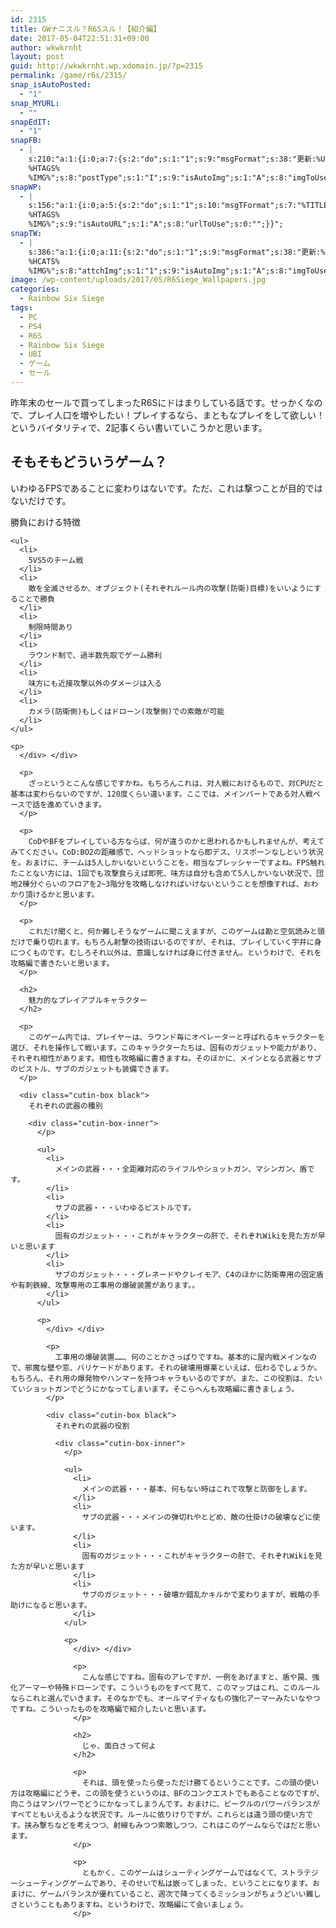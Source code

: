```yaml
---
id: 2315
title: GWナニスル？R6Sスル！【紹介編】
date: 2017-05-04T22:51:31+09:00
author: wkwkrnht
layout: post
guid: http://wkwkrnht.wp.xdomain.jp/?p=2315
permalink: /game/r6s/2315/
snap_isAutoPosted:
  - "1"
snap_MYURL:
  - ""
snapEdIT:
  - "1"
snapFB:
  - |
    s:210:"a:1:{i:0;a:7:{s:2:"do";s:1:"1";s:9:"msgFormat";s:38:"更新:%URL% - %TITLE%
    %HTAGS%
    %IMG%";s:8:"postType";s:1:"I";s:9:"isAutoImg";s:1:"A";s:8:"imgToUse";s:0:"";s:9:"isAutoURL";s:1:"A";s:8:"urlToUse";s:0:"";}}";
snapWP:
  - |
    s:156:"a:1:{i:0;a:5:{s:2:"do";s:1:"1";s:10:"msgTFormat";s:7:"%TITLE%";s:9:"msgFormat";s:21:"%URL%
    %HTAGS%
    %IMG%";s:9:"isAutoURL";s:1:"A";s:8:"urlToUse";s:0:"";}}";
snapTW:
  - |
    s:386:"a:1:{i:0;a:11:{s:2:"do";s:1:"1";s:9:"msgFormat";s:38:"更新:%TITLE% - %URL%
    %HCATS%
    %IMG%";s:8:"attchImg";s:1:"1";s:9:"isAutoImg";s:1:"A";s:8:"imgToUse";s:0:"";s:9:"isAutoURL";s:1:"A";s:8:"urlToUse";s:0:"";s:8:"isPosted";s:1:"1";s:4:"pgID";s:18:"860129799536128000";s:7:"postURL";s:54:"https://twitter.com/wkwkrnht/status/860129799536128000";s:5:"pDate";s:19:"2017-05-04 13:51:39";}}";
image: /wp-content/uploads/2017/05/R6Siege_Wallpapers.jpg
categories:
  - Rainbow Six Siege
tags:
  - PC
  - PS4
  - R6S
  - Rainbow Six Siege
  - UBI
  - ゲーム
  - セール
---
```

昨年末のセールで買ってしまったR6Sにドはまりしている話です。せっかくなので、プレイ人口を増やしたい！プレイするなら、まともなプレイをして欲しい！というバイタリティで、2記事くらい書いていこうかと思います。

## そもそもどういうゲーム？

いわゆるFPSであることに変わりはないです。ただ、これは撃つことが目的ではないだけです。

<div class="cutin-box black">
  勝負における特徴
  
  <div class="cutin-box-inner">
    </p> 
    
    <ul>
      <li>
        5VS5のチーム戦
      </li>
      <li>
        敵を全滅させるか、オブジェクト(それぞれルール内の攻撃(防衛)目標)をいいようにすることで勝負
      </li>
      <li>
        制限時間あり
      </li>
      <li>
        ラウンド制で、過半数先取でゲーム勝利
      </li>
      <li>
        味方にも近接攻撃以外のダメージは入る
      </li>
      <li>
        カメラ(防衛側)もしくはドローン(攻撃側)での索敵が可能
      </li>
    </ul>
    
    <p>
      </div> </div> 
      
      <p>
        ざっというとこんな感じですかね。もちろんこれは、対人戦におけるもので、対CPUだと基本は変わらないのですが、120度くらい違います。ここでは、メインパートである対人戦ベースで話を進めていきます。
      </p>
      
      <p>
        CoDやBFをプレイしている方ならば、何が違うのかと思われるかもしれませんが、考えてみてください。CoD:BO2の距離感で、ヘッドショットなら即デス、リスポーンなしという状況を。おまけに、チームは5人しかいないということを。相当なプレッシャーですよね。FPS触れたことない方には、1回でも攻撃食らえば即死、味方は自分も含めて5人しかいない状況で、団地2棟分ぐらいのフロアを2~3階分を攻略しなければいけないということを想像すれば、おわかり頂けるかと思います。
      </p>
      
      <p>
        これだけ聞くと、何か難しそうなゲームに聞こえますが、このゲームは勘と空気読みと頭だけで乗り切れます。もちろん射撃の技術はいるのですが、それは、プレイしていく宇井に身につくものです。むしろそれ以外は、意識しなければ身に付きません。というわけで、それを攻略編で書きたいと思います。
      </p>
      
      <h2>
        魅力的なプレイアブルキャラクター
      </h2>
      
      <p>
        このゲーム内では、プレイヤーは、ラウンド毎にオペレーターと呼ばれるキャラクターを選び、それを操作して戦います。このキャラクターたちは、固有のガジェットや能力があり、それぞれ相性があります。相性も攻略編に書きますね。そのほかに、メインとなる武器とサブのピストル、サブのガジェットも装備できます。
      </p>
      
      <div class="cutin-box black">
        それぞれの武器の種別
        
        <div class="cutin-box-inner">
          </p> 
          
          <ul>
            <li>
              メインの武器・・・全距離対応のライフルやショットガン、マシンガン、盾です。
            </li>
            <li>
              サブの武器・・・いわゆるピストルです。
            </li>
            <li>
              固有のガジェット・・・これがキャラクターの肝で、それぞれWikiを見た方が早いと思います
            </li>
            <li>
              サブのガジェット・・・グレネードやクレイモア、C4のほかに防衛専用の固定盾や有刺鉄線、攻撃専用の工事用の爆破装置があります。。
            </li>
          </ul>
          
          <p>
            </div> </div> 
            
            <p>
              工事用の爆破装置……、何のことかさっぱりですね。基本的に屋内戦メインなので、邪魔な壁や窓、バリケードがあります。それの破壊用爆薬といえば、伝わるでしょうか。もちろん、それ用の爆発物やハンマーを持つキャラもいるのですが。また、この役割は、たいていショットガンでどうにかなってしまいます。そこらへんも攻略編に書きましょう。
            </p>
            
            <div class="cutin-box black">
              それぞれの武器の役割
              
              <div class="cutin-box-inner">
                </p> 
                
                <ul>
                  <li>
                    メインの武器・・・基本、何もない時はこれで攻撃と防御をします。
                  </li>
                  <li>
                    サブの武器・・・メインの弾切れやとどめ、敵の仕掛けの破壊などに使います。
                  </li>
                  <li>
                    固有のガジェット・・・これがキャラクターの肝で、それぞれWikiを見た方が早いと思います
                  </li>
                  <li>
                    サブのガジェット・・・破壊か錯乱かキルかで変わりますが、戦略の手助けになると思います。
                  </li>
                </ul>
                
                <p>
                  </div> </div> 
                  
                  <p>
                    こんな感じですね。固有のアレですが、一例をあげますと、盾や罠、強化アーマーや特殊ドローンです。こういうものをすべて見て、このマップはこれ、このルールならこれと選んでいきます。そのなかでも、オールマイティなもの強化アーマーみたいなやつですね。こういったものを攻略編で紹介したいと思います。
                  </p>
                  
                  <h2>
                    じゃ、面白さって何よ
                  </h2>
                  
                  <p>
                    それは、頭を使ったら使っただけ勝てるということです。この頭の使い方は攻略編にどうぞ。この頭を使うというのは、BFのコンクエストでもあることなのですが、向こうはマンパワーでどうにかなってしまうんです。おまけに、ビークルのパワーバランスがすべてともいえるような状況です。ルールに依りけりですが。これらとは違う頭の使い方です。挟み撃ちなどを考えつつ、射線もみつつ索敵しつつ、これはこのゲームならではだと思います。
                  </p>
                  
                  <p>
                    ともかく、このゲームはシューティングゲームではなくて、ストラテジーシューティングゲームであり、そのせいで私は嵌ってしまった、ということになります。おまけに、ゲームバランスが優れていること、週次で降ってくるミッションがちょうどいい難しさということもありますね。というわけで、攻略編にて会いましょう。
                  </p>